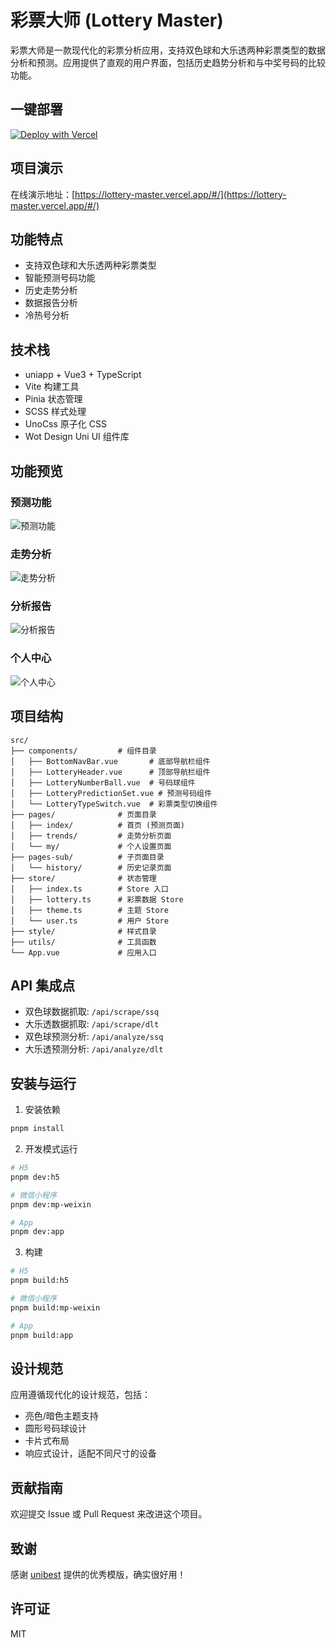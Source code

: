# 彩票大师 (Lottery Master)

彩票大师是一款现代化的彩票分析应用，支持双色球和大乐透两种彩票类型的数据分析和预测。应用提供了直观的用户界面，包括历史趋势分析和与中奖号码的比较功能。

## 一键部署

[![Deploy with Vercel](https://vercel.com/button)](https://vercel.com/new/clone?repository-url=https%3A%2F%2Fgithub.com%2Flifefloating%2FLotteryMaster-Uniapp)

## 项目演示

在线演示地址：[https://lottery-master.vercel.app/#/](https://lottery-master.vercel.app/#/)

## 功能特点

- 支持双色球和大乐透两种彩票类型
- 智能预测号码功能
- 历史走势分析
- 数据报告分析
- 冷热号分析

## 技术栈

- uniapp + Vue3 + TypeScript
- Vite 构建工具
- Pinia 状态管理
- SCSS 样式处理
- UnoCss 原子化 CSS
- Wot Design Uni UI 组件库

## 功能预览

### 预测功能

![预测功能](examples/imgs/predict_example.jpg)

### 走势分析

![走势分析](examples/imgs/trends_example.jpg)

### 分析报告

![分析报告](examples/imgs/report_example.png)

### 个人中心

![个人中心](examples/imgs/my_example.jpg)

## 项目结构

```
src/
├── components/         # 组件目录
│   ├── BottomNavBar.vue       # 底部导航栏组件
│   ├── LotteryHeader.vue      # 顶部导航栏组件
│   ├── LotteryNumberBall.vue  # 号码球组件
│   ├── LotteryPredictionSet.vue # 预测号码组件
│   └── LotteryTypeSwitch.vue  # 彩票类型切换组件
├── pages/              # 页面目录
│   ├── index/          # 首页 (预测页面)
│   ├── trends/         # 走势分析页面
│   └── my/             # 个人设置页面
├── pages-sub/          # 子页面目录
│   └── history/        # 历史记录页面
├── store/              # 状态管理
│   ├── index.ts        # Store 入口
│   ├── lottery.ts      # 彩票数据 Store
│   ├── theme.ts        # 主题 Store
│   └── user.ts         # 用户 Store
├── style/              # 样式目录
├── utils/              # 工具函数
└── App.vue             # 应用入口
```

## API 集成点

- 双色球数据抓取: `/api/scrape/ssq`
- 大乐透数据抓取: `/api/scrape/dlt`
- 双色球预测分析: `/api/analyze/ssq`
- 大乐透预测分析: `/api/analyze/dlt`

## 安装与运行

1. 安装依赖

```bash
pnpm install
```

2. 开发模式运行

```bash
# H5
pnpm dev:h5

# 微信小程序
pnpm dev:mp-weixin

# App
pnpm dev:app
```

3. 构建

```bash
# H5
pnpm build:h5

# 微信小程序
pnpm build:mp-weixin

# App
pnpm build:app
```

## 设计规范

应用遵循现代化的设计规范，包括：

- 亮色/暗色主题支持
- 圆形号码球设计
- 卡片式布局
- 响应式设计，适配不同尺寸的设备

## 贡献指南

欢迎提交 Issue 或 Pull Request 来改进这个项目。

## 致谢

感谢 [unibest](https://github.com/codercup/unibest) 提供的优秀模版，确实很好用！

## 许可证

MIT
